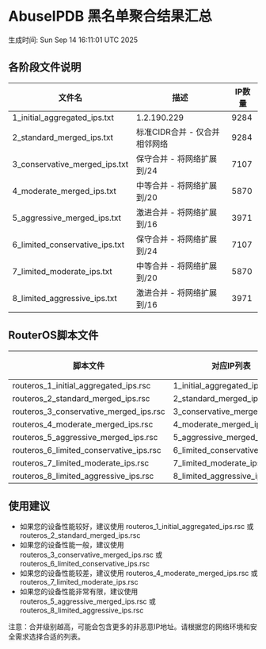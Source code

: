 # AbuseIPDB 黑名单聚合结果汇总
生成时间: Sun Sep 14 16:11:01 UTC 2025

## 各阶段文件说明

| 文件名 | 描述 | IP数量 |
|--------|------|--------|
| 1_initial_aggregated_ips.txt | 1.2.190.229 | 9284 |
| 2_standard_merged_ips.txt | 标准CIDR合并 - 仅合并相邻网络 | 9284 |
| 3_conservative_merged_ips.txt | 保守合并 - 将网络扩展到/24 | 7107 |
| 4_moderate_merged_ips.txt | 中等合并 - 将网络扩展到/20 | 5870 |
| 5_aggressive_merged_ips.txt | 激进合并 - 将网络扩展到/16 | 3971 |
| 6_limited_conservative_ips.txt | 保守合并 - 将网络扩展到/24 | 7107 |
| 7_limited_moderate_ips.txt | 中等合并 - 将网络扩展到/20 | 5870 |
| 8_limited_aggressive_ips.txt | 激进合并 - 将网络扩展到/16 | 3971 |

## RouterOS脚本文件

| 脚本文件 | 对应IP列表 | IP数量 |
|----------|------------|--------|
| routeros_1_initial_aggregated_ips.rsc | 1_initial_aggregated_ips.txt | 9284 |
| routeros_2_standard_merged_ips.rsc | 2_standard_merged_ips.txt | 9284 |
| routeros_3_conservative_merged_ips.rsc | 3_conservative_merged_ips.txt | 7107 |
| routeros_4_moderate_merged_ips.rsc | 4_moderate_merged_ips.txt | 5870 |
| routeros_5_aggressive_merged_ips.rsc | 5_aggressive_merged_ips.txt | 3971 |
| routeros_6_limited_conservative_ips.rsc | 6_limited_conservative_ips.txt | 7107 |
| routeros_7_limited_moderate_ips.rsc | 7_limited_moderate_ips.txt | 5870 |
| routeros_8_limited_aggressive_ips.rsc | 8_limited_aggressive_ips.txt | 3971 |

## 使用建议

- 如果您的设备性能较好，建议使用 routeros_1_initial_aggregated_ips.rsc 或 routeros_2_standard_merged_ips.rsc
- 如果您的设备性能一般，建议使用 routeros_3_conservative_merged_ips.rsc 或 routeros_6_limited_conservative_ips.rsc
- 如果您的设备性能较差，建议使用 routeros_4_moderate_merged_ips.rsc 或 routeros_7_limited_moderate_ips.rsc
- 如果您的设备性能非常有限，建议使用 routeros_5_aggressive_merged_ips.rsc 或 routeros_8_limited_aggressive_ips.rsc

注意：合并级别越高，可能会包含更多的非恶意IP地址。请根据您的网络环境和安全需求选择合适的列表。
